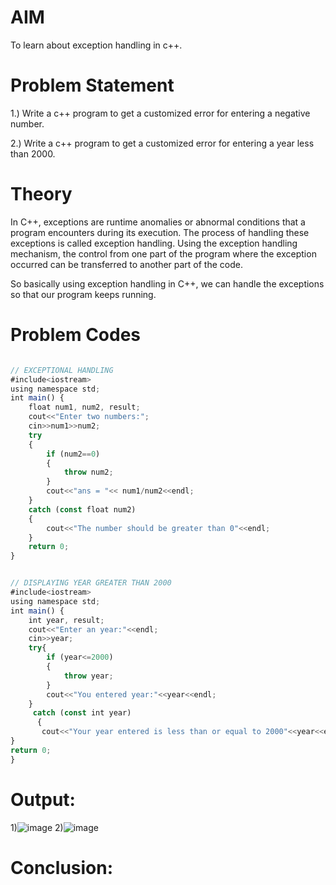# AIM
To learn about exception handling in c++.

# Problem Statement

1.) Write a c++ program to get a customized error for entering a negative number.

2.) Write a c++ program to get a customized error for entering a year less than 2000.

# Theory

In C++, exceptions are runtime anomalies or abnormal conditions that a program encounters during its execution. The process of handling these exceptions is called exception handling. Using the exception handling mechanism, the control from one part of the program where the exception occurred can be transferred to another part of the code.

So basically using exception handling in C++, we can handle the exceptions so that our program keeps running.

# Problem Codes

```javascript

// EXCEPTIONAL HANDLING
#include<iostream>
using namespace std;
int main() {
    float num1, num2, result;
    cout<<"Enter two numbers:";
    cin>>num1>>num2;
    try
    {
        if (num2==0)
        {
            throw num2;
        }
        cout<<"ans = "<< num1/num2<<endl;
    }
    catch (const float num2)
    {
        cout<<"The number should be greater than 0"<<endl;
    }
    return 0;
}


// DISPLAYING YEAR GREATER THAN 2000
#include<iostream>
using namespace std;
int main() {
    int year, result;
    cout<<"Enter an year:"<<endl;
    cin>>year;
    try{
        if (year<=2000)
        {
            throw year;
        }
        cout<<"You entered year:"<<year<<endl;
    }
     catch (const int year)
      {
       cout<<"Your year entered is less than or equal to 2000"<<year<<endl; 
}
return 0;
}
```

# Output:

1)![image](https://github.com/user-attachments/assets/3605fa88-0402-46e3-ac9e-c82abd65e486)
2)![image](https://github.com/user-attachments/assets/c620c3d9-366d-4f43-86b2-f540c55570bf)


# Conclusion:
